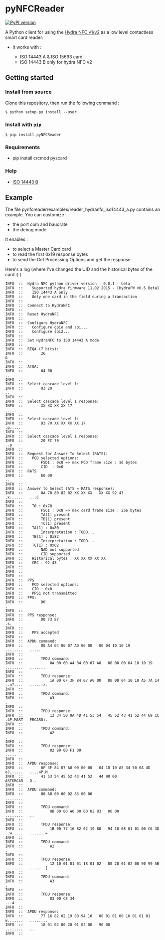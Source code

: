 # pyNFCReader

[![PyPI version](https://badge.fury.io/py/pyNFCReader.svg)](https://github.com/gvinet/pynfcreader)

A Python client for using the [Hydra NFC v1/v2](https://hydrabus.com/) as a low level contactless smart card reader:

  - It works with :
  
     - ISO 14443 A  & ISO 15693 card.
     - ISO 14443 B only for hydra NFC v2

## Getting started

### Install from source

Clone this repository, then run the following command :

```
$ python setup.py install --user
```

### Install with `pip`

```
$ pip install pyNFCReader
```

### Requirements

* pip install crcmod pyscard

### Help

* [ISO 14443 B](./wiki/iso14443/iso_14443_b.md)

## Example

The file  pynfcreader/examples/reader_hydranfc_iso14443_a.py contains an example.
You can customize :
  - the port com and baudrate
  - the debug mode. 

It enables :
  - to select a Master Card card
  - to read the first 0x19 response bytes
  - to send the Get Processing Options and get the response

Here's a log (where I've changed the UID and the historical bytes of the card :) )

    INFO  ::  Hydra NFC python driver version : 0.0.1 - beta
    INFO  ::  	Supported hydra firmware 11.02.2015 - [HydraFW v0.5 Beta]
    INFO  ::  	ISO 14443 A only
    INFO  ::  	Only one card in the field during a transaction
    INFO  ::  
    INFO  ::  Connect to HydraNFC
    INFO  ::  
    INFO  ::  Reset HydraNFC
    INFO  ::  
    INFO  ::  Configure HydraNFC
    INFO  ::  	Configure gpio and spi...
    INFO  ::  	Configure spi2...
    INFO  ::  
    INFO  ::  Set HydraNFC to ISO 14443 A mode
    INFO  ::  
    INFO  ::  REQA (7 bits):
    INFO  ::  		26                                                     &   
    INFO  ::  	
    INFO  ::  ATQA:
    INFO  ::  		04 00                                                  ..   
    INFO  ::  	
    INFO  ::  Select cascade level 1:
    INFO  ::  		93 20                                                  ..   
    INFO  ::  	
    INFO  ::  Select cascade level 1 response:
    INFO  ::  		XX XX XX XX 17                                         .....   
    INFO  ::  	
    INFO  ::  Select cascade level 1:
    INFO  ::  		93 70 XX XX XX XX 17                                   .p.....   
    INFO  ::  	
    INFO  ::  Select cascade level 1 response:
    INFO  ::  		20 FC 70                                               ..p   
    INFO  ::  	
    INFO  ::  Request for Answer To Select (RATS):
    INFO  ::  	PCD selected options:
    INFO  ::  		FSDI : 0x0 => max PCD frame size : 16 bytes
    INFO  ::  		CID  : 0x0
    INFO  ::  RATS
    INFO  ::  		E0 00                                                  ..   
    INFO  ::  	
    INFO  ::  Answer to Select (ATS = RATS response):
    INFO  ::  		0A 78 80 82 02 XX XX XX   XX XX 92 43                  .x......   ...C
    INFO  ::  	
    INFO  ::  	T0 : 0x78
    INFO  ::  		FSCI : 0x8 => max card frame size : 256 bytes
    INFO  ::  		TA(1) present
    INFO  ::  		TB(1) present
    INFO  ::  		TC(1) present
    INFO  ::  	TA(1) : 0x80
    INFO  ::  		Interpretation : TODO...
    INFO  ::  	TB(1) : 0x82
    INFO  ::  		Interpretation : TODO...
    INFO  ::  	TC(1) : 0x02
    INFO  ::  		NAD not supported
    INFO  ::  		CID supported
    INFO  ::  	Historical bytes : XX XX XX XX XX
    INFO  ::  	CRC : 92 43
    INFO  ::  
    INFO  ::  
    INFO  ::  
    INFO  ::  PPS
    INFO  ::  	PCD selected options:
    INFO  ::  	CID : 0x0
    INFO  ::  	PPS1 not transmitted
    INFO  ::  PPS:
    INFO  ::  		D0                                                     .   
    INFO  ::  	
    INFO  ::  PPS response:
    INFO  ::  		D0 73 87                                               .s.   
    INFO  ::  	
    INFO  ::  	PPS accepted
    INFO  ::  
    INFO  ::  APDU command:
    INFO  ::  		00 A4 04 00 07 A0 00 00   00 04 10 10 19               ........   .....
    INFO  ::  	
    INFO  ::  		TPDU command:
    INFO  ::  			0A 00 00 A4 04 00 07 A0   00 00 00 04 10 10 19         ........   .......
    INFO  ::  		
    INFO  ::  		TPDU response:
    INFO  ::  			1A 00 6F 3F 84 07 A0 00   00 00 04 10 10 A5 7A 14      ..o?....   ......z.
    INFO  ::  		
    INFO  ::  		TPDU command:
    INFO  ::  			A3                                                     .   
    INFO  ::  		
    INFO  ::  		TPDU response:
    INFO  ::  			13 34 50 0A 4D 41 53 54   45 52 43 41 52 44 69 1C      .4P.MAST   ERCARDi.
    INFO  ::  		
    INFO  ::  		TPDU command:
    INFO  ::  			A2                                                     .   
    INFO  ::  		
    INFO  ::  		TPDU response:
    INFO  ::  			02 90 00 F1 09                                         .....   
    INFO  ::  		
    INFO  ::  APDU response:
    INFO  ::  		6F 3F 84 07 A0 00 00 00   04 10 10 A5 34 50 0A 4D      o?......   ....4P.M
    INFO  ::  		41 53 54 45 52 43 41 52   44 90 00                     ASTERCAR   D..
    INFO  ::  	
    INFO  ::  APDU command:
    INFO  ::  		80 A8 00 00 02 83 00 00                                ........   
    INFO  ::  	
    INFO  ::  		TPDU command:
    INFO  ::  			0B 00 80 A8 00 00 02 83   00 00                        ........   ..
    INFO  ::  		
    INFO  ::  		TPDU response:
    INFO  ::  			1B 00 77 16 82 02 19 80   94 10 08 01 01 00 C6 3D      ..w.....   .......=
    INFO  ::  		
    INFO  ::  		TPDU command:
    INFO  ::  			A2                                                     .   
    INFO  ::  		
    INFO  ::  		TPDU response:
    INFO  ::  			12 10 01 01 01 18 01 02   00 20 01 02 00 90 99 5B      ........   .......[
    INFO  ::  		
    INFO  ::  		TPDU command:
    INFO  ::  			A3                                                     .   
    INFO  ::  		
    INFO  ::  		TPDU response:
    INFO  ::  			03 00 C8 34                                            ...4   
    INFO  ::  		
    INFO  ::  APDU response:
    INFO  ::  		77 16 82 02 19 80 94 10   08 01 01 00 10 01 01 01      w.......   ........
    INFO  ::  		18 01 02 00 20 01 02 00   90 00                        ........   ..
    INFO  ::  	
